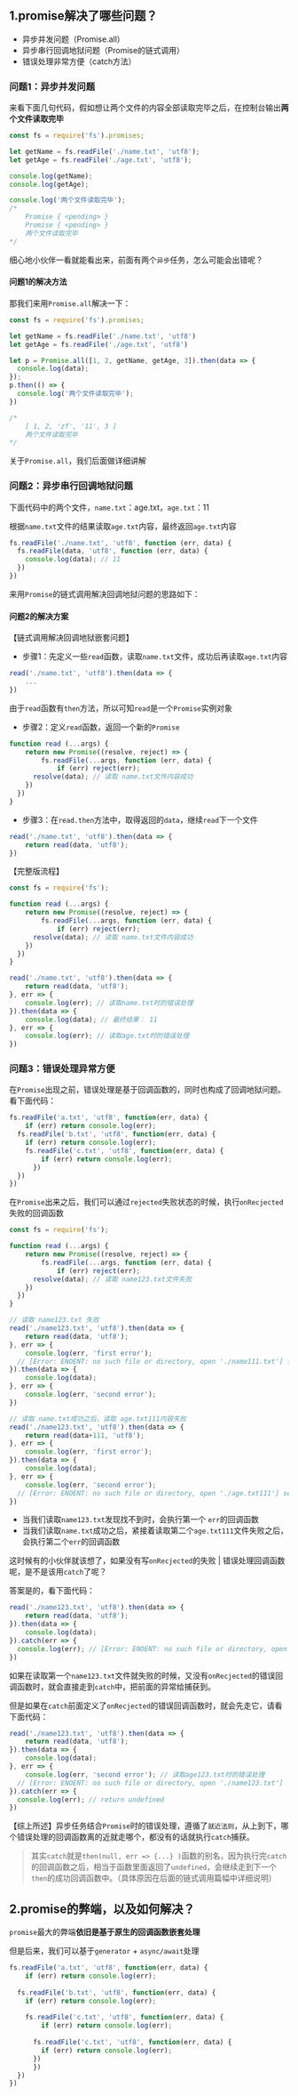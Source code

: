 ## 1.promise解决了哪些问题？

- 异步并发问题（Promise.all）
- 异步串行回调地狱问题（Promise的链式调用）
- 错误处理非常方便（catch方法）

### 问题1：异步并发问题

来看下面几句代码，假如想让两个文件的内容全部读取完毕之后，在控制台输出**两个文件读取完毕**

```js
const fs = require('fs').promises;

let getName = fs.readFile('./name.txt', 'utf8');
let getAge = fs.readFile('./age.txt', 'utf8');

console.log(getName);
console.log(getAge);

console.log('两个文件读取完毕');
/*
	Promise { <pending> }
	Promise { <pending> }
	两个文件读取完毕
*/
```

细心地小伙伴一看就能看出来，前面有两个`异步`任务，怎么可能会出错呢？

#### 问题1的解决方法

那我们来用`Promise.all`解决一下：

```js
const fs = require('fs').promises;

let getName = fs.readFile('./name.txt', 'utf8')
let getAge = fs.readFile('./age.txt', 'utf8')

let p = Promise.all([1, 2, getName, getAge, 3]).then(data => {
  console.log(data);
});
p.then(() => {
  console.log('两个文件读取完毕');
})

/*
	[ 1, 2, 'zf', '11', 3 ]
	两个文件读取完毕
*/
```

关于`Promise.all`，我们后面做详细讲解

### 问题2：异步串行回调地狱问题

下面代码中的两个文件，`name.txt`：age.txt，`age.txt`：11

根据`name.txt`文件的结果读取`age.txt`内容，最终返回`age.txt`内容

```js
fs.readFile('./name.txt', 'utf8', function (err, data) {
  fs.readFile(data, 'utf8', function (err, data) {
    console.log(data); // 11
  })
})
```

来用`Promise`的链式调用解决回调地狱问题的思路如下：

#### 问题2的解决方案

【链式调用解决回调地狱嵌套问题】

- 步骤1：先定义一些`read`函数，读取`name.txt`文件，成功后再读取`age.txt`内容

```js
read('./name.txt', 'utf8').then(data => {
	...
})
```

由于`read`函数有`then`方法，所以可知`read`是一个`Promise`实例对象

- 步骤2：定义`read`函数，返回一个新的`Promise`

```js
function read (...args) {
	return new Promise((resolve, reject) => {
		fs.readFile(...args, function (err, data) {
			if (err) reject(err);
      resolve(data); // 读取 name.txt文件内容成功
    })
  })
}
```

- 步骤3：在`read.then`方法中，取得返回的`data`，继续`read`下一个文件

```js
read('./name.txt', 'utf8').then(data => {
	return read(data, 'utf8');
})
```

【完整版流程】

```js
const fs = require('fs');

function read (...args) {
	return new Promise((resolve, reject) => {
		fs.readFile(...args, function (err, data) {
			if (err) reject(err);
      resolve(data); // 读取 name.txt文件内容成功
    })
  })
}

read('./name.txt', 'utf8').then(data => {
	return read(data, 'utf8');
}, err => {
	console.log(err); // 读取name.txt时的错误处理
}).then(data => {
	console.log(data); // 最终结果： 11
}, err => {
	console.log(err); // 读取age.txt时的错误处理
})
```

###  问题3：错误处理异常方便

在`Promise`出现之前，错误处理是基于回调函数的，同时也构成了回调地狱问题。看下面代码：

```js
fs.readFile('a.txt', 'utf8', function(err, data) {
	if (err) return console.log(err);
  fs.readFile('b.txt', 'utf8', function(err, data) {
    if (err) return console.log(err);
    fs.readFile('c.txt', 'utf8', function(err, data) {
    	if (err) return console.log(err);
	  })
  })
})
```

在`Promise`出来之后，我们可以通过`rejected`失败状态的时候，执行`onRecjected`失败的回调函数

```js
const fs = require('fs');

function read (...args) {
	return new Promise((resolve, reject) => {
		fs.readFile(...args, function (err, data) {
			if (err) reject(err);
      resolve(data); // 读取 name123.txt文件失败
    })
  })
}

// 读取 name123.txt 失败
read('./name123.txt', 'utf8').then(data => {
	return read(data, 'utf8');
}, err => {
	console.log(err, 'first error'); 
  // [Error: ENOENT: no such file or directory, open './name111.txt'] first error
}).then(data => {
	console.log(data); 
}, err => {
	console.log(err, 'second error'); 
})

// 读取 name.txt成功之后，读取 age.txt111内容失败
read('./name123.txt', 'utf8').then(data => {
	return read(data+111, 'utf8');
}, err => {
	console.log(err, 'first error'); 
}).then(data => {
	console.log(data); 
}, err => {
	console.log(err, 'second error'); 
  // [Error: ENOENT: no such file or directory, open './age.txt111'] second error
})
```

- 当我们读取`name123.txt`发现找不到时，会执行第一个 `err`的回调函数
- 当我们读取`name.txt`成功之后，紧接着读取第二个`age.txt111`文件失败之后，会执行第二个`err`的回调函数

这时候有的小伙伴就该想了，如果没有写`onRecjected`的失败 | 错误处理回调函数呢，是不是该用`catch`了呢？

答案是的，看下面代码：

```js
read('./name123.txt', 'utf8').then(data => {
	return read(data, 'utf8');
}).then(data => {
	console.log(data);
}).catch(err => {
  console.log(err); // [Error: ENOENT: no such file or directory, open './name123.txt']
})
```

如果在读取第一个`name123.txt`文件就失败的时候，又没有`onRecjected`的错误回调函数时，就会直接走到`catch`中，把前面的异常给捕获到。

但是如果在`catch`前面定义了`onRecjected`的错误回调函数时，就会先走它，请看下面代码：

```js
read('./name123.txt', 'utf8').then(data => {
	return read(data, 'utf8');
}).then(data => {
	console.log(data);
}, err => {
	console.log(err, 'second error'); // 读取age123.txt时的错误处理
  // [Error: ENOENT: no such file or directory, open './name123.txt']  second error
}).catch(err => {
  console.log(err); // return undefined
})
```

【综上所述】异步任务结合`Promise`时的错误处理，遵循了`就近法则`，从上到下，哪个错误处理的回调函数离的近就走哪个，都没有的话就执行`catch`捕获。

> 其实`catch`就是`then(null, err => {...} )`函数的别名，因为执行完`catch`的回调函数之后，相当于函数里面返回了`undefined`，会继续走到下一个`then`的成功回调函数中。（具体原因在后面的链式调用篇幅中详细说明）

## 2.promise的弊端，以及如何解决？

`promise`最大的弊端**依旧是基于原生的回调函数嵌套处理**

但是后来，我们可以基于`generator` + `async/await`处理

```js
fs.readFile('a.txt', 'utf8', function(err, data) {
	if (err) return console.log(err);
  
  fs.readFile('b.txt', 'utf8', function(err, data) {
    if (err) return console.log(err);
    
    fs.readFile('c.txt', 'utf8', function(err, data) {
    	if (err) return console.log(err);
      
      fs.readFile('c.txt', 'utf8', function(err, data) {
        if (err) return console.log(err);
      })
	  })
  })
})
```



